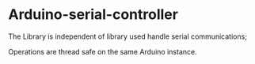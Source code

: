 # Arduino-serial-controller

The Library is independent of library used handle serial communications;

Operations are thread safe on the same Arduino instance.
